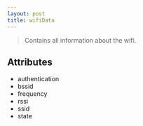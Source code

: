 ```yaml
---
layout: post
title: wifiData
---
```


> Contains all information about the wifi.

Attributes
----------

- authentication
- bssid
- frequency
- rssi
- ssid
- state
